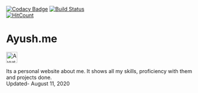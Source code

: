 [![Codacy Badge](https://api.codacy.com/project/badge/Grade/9aa8e84b144d4d1c96fccba20f295fe4)](https://app.codacy.com/manual/AyushShri/Ayush.me?utm_source=github.com&utm_medium=referral&utm_content=AyushShri/Ayush.me&utm_campaign=Badge_Grade_Dashboard)
[![Build Status](https://travis-ci.com/AyushShri/Ayush.me.svg?branch=master)](https://travis-ci.com/AyushShri/Ayush.me)  
[![HitCount](http://hits.dwyl.com/AyushShri/Ayushme.svg)](http://hits.dwyl.com/AyushShri/Ayushme)
# Ayush.me <a href="https://dev.to/ayushshri">
  <img src="https://d2fltix0v2e0sb.cloudfront.net/dev-badge.svg" alt="Ayush Shrivastav's DEV Profile" height="30" width="30">
</a>
       
Its a personal website about me. It shows all my skills, proficiency with them and projects done.\
Updated- August  11, 2020
